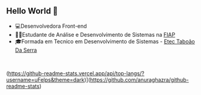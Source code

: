 ## Hello World 👋

- 💻Desenvolvedora Front-end
- 👨‍💻Estudante de Análise e Desenvolvimento de Sistemas na [FIAP](https://www.fiap.com.br/)
- 🎓Formada em Tecnico em Desenvolvimento de Sistemas - [Etec Taboão Da Serra](https://etects.cps.sp.gov.br/)

<br>

(https://github-readme-stats.vercel.app/api/top-langs/?username=uFelps&theme=dark)](https://github.com/anuraghazra/github-readme-stats)
